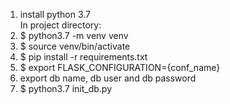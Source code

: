 1. install python 3.7  
In project directory:  
1. $ python3.7 -m venv venv
1. $ source venv/bin/activate
1. $ pip install -r requirements.txt
1. $ export FLASK_CONFIGURATION={conf_name} 
1. export db name, db user and db password
1. $ python3.7 init_db.py

